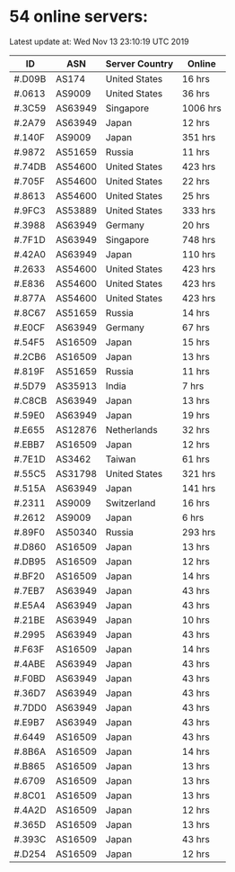 # 54 online servers:

Latest update at: Wed Nov 13 23:10:19 UTC 2019

| ID | ASN | Server Country | Online |
| -- | --- | -------------- | ------ |
| #.D09B | AS174 | United States | 16 hrs |
| #.0613 | AS9009 | United States | 36 hrs |
| #.3C59 | AS63949 | Singapore | 1006 hrs |
| #.2A79 | AS63949 | Japan | 12 hrs |
| #.140F | AS9009 | Japan | 351 hrs |
| #.9872 | AS51659 | Russia | 11 hrs |
| #.74DB | AS54600 | United States | 423 hrs |
| #.705F | AS54600 | United States | 22 hrs |
| #.8613 | AS54600 | United States | 25 hrs |
| #.9FC3 | AS53889 | United States | 333 hrs |
| #.3988 | AS63949 | Germany | 20 hrs |
| #.7F1D | AS63949 | Singapore | 748 hrs |
| #.42A0 | AS63949 | Japan | 110 hrs |
| #.2633 | AS54600 | United States | 423 hrs |
| #.E836 | AS54600 | United States | 423 hrs |
| #.877A | AS54600 | United States | 423 hrs |
| #.8C67 | AS51659 | Russia | 14 hrs |
| #.E0CF | AS63949 | Germany | 67 hrs |
| #.54F5 | AS16509 | Japan | 15 hrs |
| #.2CB6 | AS16509 | Japan | 13 hrs |
| #.819F | AS51659 | Russia | 11 hrs |
| #.5D79 | AS35913 | India | 7 hrs |
| #.C8CB | AS63949 | Japan | 13 hrs |
| #.59E0 | AS63949 | Japan | 19 hrs |
| #.E655 | AS12876 | Netherlands | 32 hrs |
| #.EBB7 | AS16509 | Japan | 12 hrs |
| #.7E1D | AS3462 | Taiwan | 61 hrs |
| #.55C5 | AS31798 | United States | 321 hrs |
| #.515A | AS63949 | Japan | 141 hrs |
| #.2311 | AS9009 | Switzerland | 16 hrs |
| #.2612 | AS9009 | Japan | 6 hrs |
| #.89F0 | AS50340 | Russia | 293 hrs |
| #.D860 | AS16509 | Japan | 13 hrs |
| #.DB95 | AS16509 | Japan | 12 hrs |
| #.BF20 | AS16509 | Japan | 14 hrs |
| #.7EB7 | AS63949 | Japan | 43 hrs |
| #.E5A4 | AS63949 | Japan | 43 hrs |
| #.21BE | AS63949 | Japan | 10 hrs |
| #.2995 | AS63949 | Japan | 43 hrs |
| #.F63F | AS16509 | Japan | 14 hrs |
| #.4ABE | AS63949 | Japan | 43 hrs |
| #.F0BD | AS63949 | Japan | 43 hrs |
| #.36D7 | AS63949 | Japan | 43 hrs |
| #.7DD0 | AS63949 | Japan | 43 hrs |
| #.E9B7 | AS63949 | Japan | 43 hrs |
| #.6449 | AS16509 | Japan | 43 hrs |
| #.8B6A | AS16509 | Japan | 14 hrs |
| #.B865 | AS16509 | Japan | 13 hrs |
| #.6709 | AS16509 | Japan | 13 hrs |
| #.8C01 | AS16509 | Japan | 13 hrs |
| #.4A2D | AS16509 | Japan | 12 hrs |
| #.365D | AS16509 | Japan | 13 hrs |
| #.393C | AS16509 | Japan | 43 hrs |
| #.D254 | AS16509 | Japan | 12 hrs |

